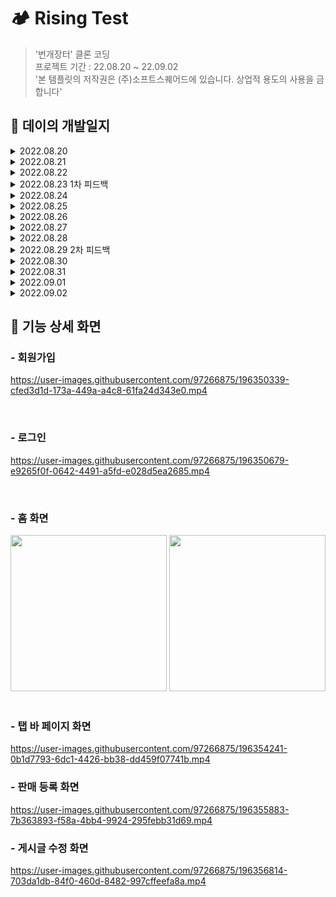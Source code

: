 # 🏕 Rising Test
> '번개장터' 클론 코딩   
> 프로젝트 기간 : 22.08.20 ~ 22.09.02   
>'본 템플릿의 저작권은 (주)소프트스퀘어드에 있습니다. 상업적 용도의 사용을 금합니다'
## 📑 데이의 개발일지
<details>
<summary>2022.08.20</summary>
<div markdown="1">


    
    1. 기획서 제출 ✅
    2. 소셜 로그인 화면 구현 ✅
    

</div>
</details>
<details>
<summary>2022.08.21</summary>
<div markdown="1">


    
    1. 홈 화면 구현 중 🔥
    

</div>
</details>
<details>
<summary>2022.08.22</summary>
<div markdown="1">


    
    1. 홈 화면 중첩 스크롤 해결하느라 하루 순삭 🤦🏻‍♂️
    ㄴ 😊 결국 해결 못함 😊
    

</div>
</details>
<details>
<summary>2022.08.23 1차 피드백</summary>
<div markdown="1">


    
    1. 홈 화면 중첩 스크롤 해결!!🥹
    ㄴ nested scroll이라고 한다함
      ㄴ 해결 방법 : collection view로 재구현하여 해결
    2. 전체 메뉴 구현 ✅
    
    * 피드백 : UI 구현은 잘 함, but 지금은 api등 주요 기능에 우선 순위를 두는 게 먼저
    

</div>
</details>
</details>
<details>
<summary>2022.08.24</summary>
<div markdown="1">


    
    1. 회원가입 화면 ✅
    2. 회원가입 api ✅
    

</div>
</details>
<details>
<summary>2022.08.25</summary>
<div markdown="1">


    
    1. 로그인 화면 ✅
    2. 로그인 api ✅
    3. 상품등록 화면 구현 중 🔥
    3. 카테고리 api 3개 ✅
    

</div>
</details>
<details>
<summary>2022.08.26</summary>
<div markdown="1">


    
    1. 상품등록 화면 구현 ✅
    2. 사진 선택 화면 구현 ✅
    3. 사진 저장을 위한 firebase 연동 중 🔥
    

</div>
</details>
<details>
<summary>2022.08.27</summary>
<div markdown="1">


    
    1. 사진 저장을 위한 firebase 연동 ✅
    2. 게시물 등록 api 🔥
    

</div>
</details>
<details>
<summary>2022.08.28</summary>
<div markdown="1">


    
    1. 게시물 등록 api ✅
    2. 상품 세부 정보 화면 구현
    

</div>
</details>
<details>
<summary>2022.08.29 2차 피드백</summary>
<div markdown="1">


    
    1. 마이페이지 화면 구현 중 🔥
    
    * 피드백 : 1. 정량 평가(화면, api 등)를 위해서 쉽게 구현 가능한 화면으로 화면 개수를 확보해놓자
             2. 탭바에서 화면 present로 띄우기(shouldSelect)
    

</div>
</details>
<details>
<summary>2022.08.30</summary>
<div markdown="1">


    
    1. 마이페이지 화면 구현 ✅
    2. 마이페이지 api(메인, 판매 중, 예약 중, 판매 완료)
    

</div>
</details>
<details>
<summary>2022.08.31</summary>
<div markdown="1">


    
    1. 검색, 번개톡, 마이페이지 - 설정 화면 구현 ✅
    2. 상품 상세 정보 불러오기 api, 상품 삭제 api ✅
    

</div>
</details>
<details>
<summary>2022.09.01</summary>
<div markdown="1">


    
    1. 상점 수정 화면 구현, 상품 등록 view present로 구현 ✅
    2. 상점 정보 api, 상점 수정 api ✅
    3. & 상품 수정 api, 홈 피드 api 하는 중 🔥
    

</div>
</details>
<details>
<summary>2022.09.02</summary>
<div markdown="1">


    
    1. 설정 세부 화면 구현 ✅
    2. 홈 api, 상품 수정 api 완료 ✅
    

</div>
</details>

## 📌 기능 상세 화면
### - 회원가입
https://user-images.githubusercontent.com/97266875/196350339-cfed3d1d-173a-449a-a4c8-61fa24d343e0.mp4

<br>

### - 로그인
https://user-images.githubusercontent.com/97266875/196350679-e9265f0f-0642-4491-a5fd-e028d5ea2685.mp4

<br>

### - 홈 화면
<div>
<img width="250" src="https://user-images.githubusercontent.com/97266875/196352987-a1b6bca6-7909-44bc-86a0-1e5778bca0ba.gif">
<img width="250" src="https://user-images.githubusercontent.com/97266875/196351619-830d3f83-bbfb-4d7c-a7d8-5e126bc85ba0.gif">
</div>

<br>

### - 탭 바 페이지 화면
https://user-images.githubusercontent.com/97266875/196354241-0b1d7793-6dc1-4426-bb38-dd459f07741b.mp4

### - 판매 등록 화면
https://user-images.githubusercontent.com/97266875/196355883-7b363893-f58a-4bb4-9924-295febb31d69.mp4

### - 게시글 수정 화면
https://user-images.githubusercontent.com/97266875/196356814-703da1db-84f0-460d-8482-997cffeefa8a.mp4

